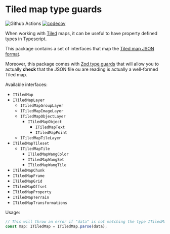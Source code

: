 # Tiled map type guards

![Github Actions](https://github.com/workadventure/tiled-map-type-guard/workflows/Release/badge.svg) [![codecov](https://codecov.io/gh/workadventure/tiled-map-type-guard/branch/main/graph/badge.svg?token=UCCA6D6JCB)](https://codecov.io/gh/workadventure/tiled-map-type-guard)

When working with [Tiled](https://www.mapeditor.org/) maps, it can be useful to have property defined types in Typescript.

This package contains a set of interfaces that map the [Tiled map JSON format](https://doc.mapeditor.org/en/stable/reference/json-map-format/).

Moreover, this package comes with [Zod type guards](https://github.com/colinhacks/zod) that will allow
you to actually **check** that the JSON file ou are reading is actually a well-formed Tiled map.

Available interfaces:

- `ITiledMap`
- `ITiledMapLayer`
  - `ITiledMapGroupLayer`
  - `ITiledMapImageLayer`
  - `ITiledMapObjectLayer`
    - `ITiledMapObject`
      - `ITiledMapText`
      - `ITiledMapPoint`
  - `ITiledMapTileLayer`
- `ITiledMapTileset`
  - `ITiledMapTile`
    - `ITiledMapWangColor`
    - `ITiledMapWangSet`
    - `ITiledMapWangTile`
- `ITiledMapChunk`
- `ITiledMapFrame`
- `ITiledMapGrid`
- `ITiledMapOffset`
- `ITiledMapProperty`
- `ITiledMapTerrain`
- `ITiledMapTransformations`

Usage:

```ts
// This will throw an error if "data" is not matching the type ITiledMap
const map: ITiledMap = ITiledMap.parse(data);
```
